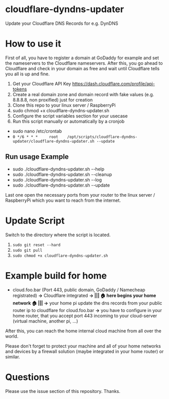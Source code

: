 # cloudflare-dyndns-updater
Update your Cloudflare DNS Records for e.g. DynDNS

# How to use it
First of all, you have to register a domain at GoDaddy for example and set the nameservers to the Cloudflare nameservers. After this, you go ahead to Cloudflare and check in your domain as free and wait until Cloudflare tells you all is up and fine. 

1. Get your Cloudflare API Key https://dash.cloudflare.com/profile/api-tokens
2. Create a real domain zone and domain record with fake values (e.g. 8.8.8.8, non proxified) just for creation
3. Clone this repo to your linux server / RaspberryPi
4. sudo chmod +x cloudflare-dyndns-updater.sh
5. Configure the script variables section for your usecase
6. Run this script manually or automatically by a cronjob

* sudo nano /etc/crontab
* `0 */6 * * *     root    /opt/scripts/cloudflare-dyndns-updater/cloudflare-dyndns-updater.sh --update`

## Run usage Example
* sudo ./cloudflare-dyndns-updater.sh --help
* sudo ./cloudflare-dyndns-updater.sh --cleanup
* sudo ./cloudflare-dyndns-updater.sh --log
* sudo ./cloudflare-dyndns-updater.sh --update

Last one open the necessary ports from your router to the linux server / RaspberryPi which you want to reach from the internet.

# Update Script
Switch to the directory where the script is located.
1. `sudo git reset --hard`
2. `sudo git pull`
3. `sudo chmod +x cloudflare-dyndns-updater.sh`

# Example build for home
- cloud.foo.bar (Port 443, public domain, GoDaddy / Namecheap registrated) **->** Cloudflare integrated **-> ||| 🏠 here begins your home network 🏠 ||| ->** your home pi update the dns records from your public router ip to cloudflare for cloud.foo.bar **->** you have to configure in your home router, that you accept port 443 incoming to your cloud-server (virtual machine, another pi, ...)

After this, you can reach the home internal cloud machine from all over the world. 

Please don't forget to protect your machine and all of your home networks and devices by a firewall solution (maybe integrated in your home router) or similar.

# Questions
Please use the issue section of this repository. Thanks. 
